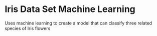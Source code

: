 # Iris Data Set Machine Learning
Uses machine learning to create a model that can classify three related species of Iris flowers
